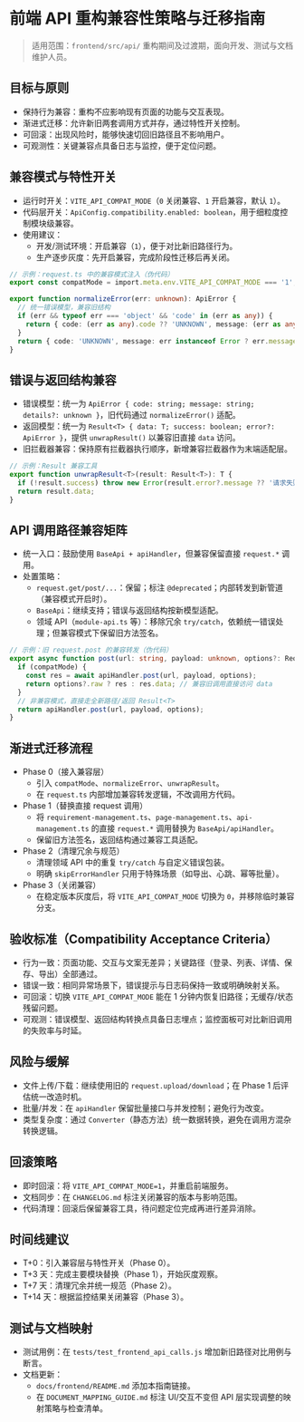 # 前端 API 重构兼容性策略与迁移指南

> 适用范围：`frontend/src/api/` 重构期间及过渡期，面向开发、测试与文档维护人员。

## 目标与原则
- 保持行为兼容：重构不应影响现有页面的功能与交互表现。
- 渐进式迁移：允许新旧两套调用方式并存，通过特性开关控制。
- 可回滚：出现风险时，能够快速切回旧路径且不影响用户。
- 可观测性：关键兼容点具备日志与监控，便于定位问题。

## 兼容模式与特性开关
- 运行时开关：`VITE_API_COMPAT_MODE`（`0` 关闭兼容、`1` 开启兼容，默认 `1`）。
- 代码层开关：`ApiConfig.compatibility.enabled: boolean`，用于细粒度控制模块级兼容。
- 使用建议：
  - 开发/测试环境：开启兼容（`1`），便于对比新旧路径行为。
  - 生产逐步灰度：先开启兼容，完成阶段性迁移后再关闭。

```ts
// 示例：request.ts 中的兼容模式注入（伪代码）
export const compatMode = import.meta.env.VITE_API_COMPAT_MODE === '1';

export function normalizeError(err: unknown): ApiError {
  // 统一错误模型，兼容旧结构
  if (err && typeof err === 'object' && 'code' in (err as any)) {
    return { code: (err as any).code ?? 'UNKNOWN', message: (err as any).message ?? '未知错误' };
  }
  return { code: 'UNKNOWN', message: err instanceof Error ? err.message : '未知错误' };
}
```

## 错误与返回结构兼容
- 错误模型：统一为 `ApiError { code: string; message: string; details?: unknown }`，旧代码通过 `normalizeError()` 适配。
- 返回模型：统一为 `Result<T> { data: T; success: boolean; error?: ApiError }`，提供 `unwrapResult()` 以兼容旧直接 `data` 访问。
- 旧拦截器兼容：保持原有拦截器执行顺序，新增兼容拦截器作为末端适配层。

```ts
// 示例：Result 兼容工具
export function unwrapResult<T>(result: Result<T>): T {
  if (!result.success) throw new Error(result.error?.message ?? '请求失败');
  return result.data;
}
```

## API 调用路径兼容矩阵
- 统一入口：鼓励使用 `BaseApi + apiHandler`，但兼容保留直接 `request.*` 调用。
- 处置策略：
  - `request.get/post/...`：保留；标注 `@deprecated`；内部转发到新管道（兼容模式开启时）。
  - `BaseApi`：继续支持；错误与返回结构按新模型适配。
  - 领域 API（`module-api.ts` 等）：移除冗余 `try/catch`，依赖统一错误处理；但兼容模式下保留旧方法签名。

```ts
// 示例：旧 request.post 的兼容转发（伪代码）
export async function post(url: string, payload: unknown, options?: RequestOptions): Promise<any> {
  if (compatMode) {
    const res = await apiHandler.post(url, payload, options);
    return options?.raw ? res : res.data; // 兼容旧调用直接访问 data
  }
  // 非兼容模式，直接走全新路径/返回 Result<T>
  return apiHandler.post(url, payload, options);
}
```

## 渐进式迁移流程
- Phase 0（接入兼容层）
  - 引入 `compatMode`、`normalizeError`、`unwrapResult`。
  - 在 `request.ts` 内部增加兼容转发逻辑，不改调用方代码。
- Phase 1（替换直接 request 调用）
  - 将 `requirement-management.ts`、`page-management.ts`、`api-management.ts` 的直接 `request.*` 调用替换为 `BaseApi/apiHandler`。
  - 保留旧方法签名，返回结构通过兼容工具适配。
- Phase 2（清理冗余与规范）
  - 清理领域 API 中的重复 `try/catch` 与自定义错误包装。
  - 明确 `skipErrorHandler` 只用于特殊场景（如导出、心跳、幂等批量）。
- Phase 3（关闭兼容）
  - 在稳定版本灰度后，将 `VITE_API_COMPAT_MODE` 切换为 `0`，并移除临时兼容分支。

## 验收标准（Compatibility Acceptance Criteria）
- 行为一致：页面功能、交互与文案无差异；关键路径（登录、列表、详情、保存、导出）全部通过。
- 错误一致：相同异常场景下，错误提示与日志码保持一致或明确映射关系。
- 可回滚：切换 `VITE_API_COMPAT_MODE` 能在 1 分钟内恢复旧路径；无缓存/状态残留问题。
- 可观测：错误模型、返回结构转换点具备日志埋点；监控面板可对比新旧调用的失败率与时延。

## 风险与缓解
- 文件上传/下载：继续使用旧的 `request.upload/download`；在 Phase 1 后评估统一改造时机。
- 批量/并发：在 `apiHandler` 保留批量接口与并发控制；避免行为改变。
- 类型复杂度：通过 `Converter`（静态方法）统一数据转换，避免在调用方混杂转换逻辑。

## 回滚策略
- 即时回滚：将 `VITE_API_COMPAT_MODE=1`，并重启前端服务。
- 文档同步：在 `CHANGELOG.md` 标注关闭兼容的版本与影响范围。
- 代码清理：回滚后保留兼容工具，待问题定位完成再进行差异消除。

## 时间线建议
- T+0：引入兼容层与特性开关（Phase 0）。
- T+3 天：完成主要模块替换（Phase 1），开始灰度观察。
- T+7 天：清理冗余并统一规范（Phase 2）。
- T+14 天：根据监控结果关闭兼容（Phase 3）。

## 测试与文档映射
- 测试用例：在 `tests/test_frontend_api_calls.js` 增加新旧路径对比用例与断言。
- 文档更新：
  - `docs/frontend/README.md` 添加本指南链接。
  - 在 `DOCUMENT_MAPPING_GUIDE.md` 标注 UI/交互不变但 API 层实现调整的映射策略与检查清单。